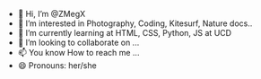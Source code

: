 - 👋 Hi, I’m @ZMegX
- 👀 I’m interested in Photography, Coding, Kitesurf, Nature docs..
- 🌱 I’m currently learning at HTML, CSS, Python, JS at UCD
- 💞️ I’m looking to collaborate on ...
- 📫 You know How to reach me ...
- 😄 Pronouns: her/she

<!---
ZMegX/ZMegX is a ✨ special ✨ repository because its `README.md` (this file) appears on your GitHub profile.
You can click the Preview link to take a look at your changes.
--->
